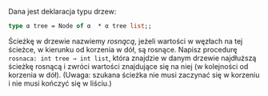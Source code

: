 Dana jest deklaracja typu drzew:
```ml
type α tree = Node of α  * α tree list;;
```
Ścieżkę w drzewie nazwiemy *rosnącą*, jeżeli wartości w węzłach na tej ścieżce, w kierunku od korzenia w dół, są rosnące.
Napisz procedurę `rosnaca: int tree → int list`, która znajdzie w danym drzewie najdłuższą ścieżkę rosnącą i zwróci wartości znajdujące się na niej (w kolejności od korzenia w dół). (Uwaga: szukana ścieżka nie musi zaczynać się w korzeniu i nie musi kończyć się w liściu.) 
